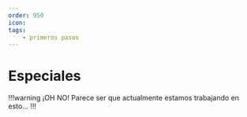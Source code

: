 ```yaml
---
order: 950
icon: 
tags:
    - primeros pasos
---
```


# Especiales

!!!warning ¡OH NO!
Parece ser que actualmente estamos trabajando en esto...
!!!